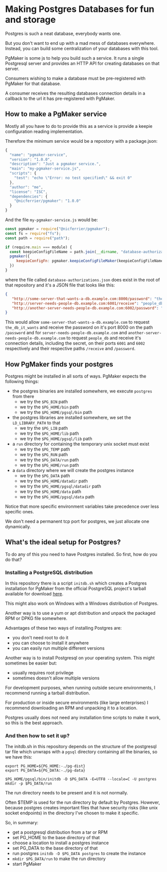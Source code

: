 # Making Postgres Databases for fun and storage

Postgres is such a neat database, everybody wants one.

But you don't want to end up with a mad mess of databases
everywhere. Instead, you can build some centralization of your
databases with this tool.

PgMaker is some js to help you build such a service. It runs a single
Postgresql server and provides an HTTP API for creating databases on
that server.

Consumers wishing to make a database must be pre-registered with
PgMaker for that database.

A consumer receives the resulting databases connection details in a
callback to the url it has pre-registered with PgMaker.


## How to make a PgMaker service

Mostly all you have to do to provide this as a service is provide a
keepie configuration reading implementation.

Therefore the minimum service would be a repostory with a package.json:

```javascript
{
  "name": "pgmaker-service",
  "version": "1.0.0",
  "description": "Just a pgmaker service.",
  "main": "my-pgmaker-service.js",
  "scripts": {
    "test": "echo \"Error: no test specified\" && exit 0"
  },
  "author": "me",
  "license": "ISC",
  "dependencies": {
    "@nicferrier/pgmaker": "1.0.0"
  }
}
```

And the file `my-pgmaker-service.js` would be:

```javascript
const pgmaker = require("@nicferrier/pgmaker");
const fs = require("fs");
const path = require("path");

if (require.main === module) {
  const keepieConfigFileName = path.join(__dirname, "database-authorizations.json");
  pgmaker({
     keepieConfigFn: pgmaker.keepieConfigFileMaker(keepieConfigFileName)
  })
}
```

where the file called `database-authorizations.json` does exist in the
root of that repository and it's a JSON file that looks like this:

```database-authorizations.json
{
   "http://some-server-that-wants-a-db.example.com:8000/password": "the_db_it_wants",
   "http://server-needs-people-db.example.com:6001/receive": "people_db",
   "http://another-server-needs-people-db.example.com:6002/password": "people_db"
}
```

This would allow `some-server-that-wants-a-db.example.com` to request
`the_db_it_wants` and receive the password on it's port 8000 on the
path `/password` and for `server-needs-people-db.example.com` and
`another-server-needs-people-db.example.com` to request `people_db`
and receive it's connection details, including the secret, on their
ports `6001` and `6002` respectively and their respective paths
`/receive` and `/password`.

## How PgMaker finds your postgres

Postgres might be installed in all sorts of ways. PgMaker expects the
following things:

* the postgres binaries are installed somewhere, we execute `postgres` from there 
  * we try the `$PG_BIN` path
  * we try the `$PG_HOME/bin` path
  * we try the `$PG_HOME/pgsql/bin` path
* the postgres libraries are installed somewhere, we set the `LD_LIBRARY_PATH` to that
  * we try the `$PG_LIB` path
  * we try the `$PG_HOME/lib` path
  * we try the `$PG_HOME/pgsql/lib` path
* a `run` directory for containing the temporary unix socket must exist
  * we try the `$PG_TEMP` path
  * we try the `$PG_RUN` path
  * we try the `$PG_DATA/run` path
  * we try the `$PG_HOME/run` path
* a `data` directory where we will create the postgres instance
  * we try the `$PG_DATA` path
  * we try the `$PG_HOME/datadir` path
  * we try the `$PG_HOME/pgsql/datadir` path
  * we try the `$PG_HOME/data` path
  * we try the `$PG_HOME/pgsql/data` path

Notice that more specific environment variables take precedence over
less specific ones.


We don't need a permanent tcp port for postgres, we just allocate one
dynamically.


## What's the ideal setup for Postgres?

To do any of this you need to have Postgres installed. So first, how
do you do that?


### Installing a PostgreSQL distribution

In this repository there is a script `initdb.sh` which creates a
Postgres installation for PgMaker from the official PostgreSQL
project's tarball available for download
[here](https://www.postgresql.org/ftp/source/).

This might also work on Windows with a Windows distribution of
Postgres.

Another way is to use a yum or apt distribution and unpack the
packaged RPM or DPKG file somewhere.

Advantages of these two ways of installing Postgres are:

* you don't need root to do it
* you can choose to install it anywhere
* you can easily run multiple different versions

Another way is to install Postgresql on your operating system. This
might sometimes be easier but:

* usually requires root privilege
* sometimes doesn't allow multiple versions

For development purposes, when running outside secure environments, I
recommend running a tarball distribution.

For production or inside secure environments (like large enterprises)
I recommend downloading an RPM and unpacking it to a location.

Postgres usually does not need any installation time scripts to make
it work, so this is the best approach.


### And then how to set it up?

The initdb.sh in this repository depends on the structure of the
postgresql tar file which unwraps with a `pgsql` directory containing
all the binaries, so we have this:

```shell-script
export PG_HOME=${PG_HOME:-./pg-dist}
export PG_DATA=${PG_DATA:-./pg-data}

$PG_HOME/pgsql/bin/initdb -D $PG_DATA -E=UTF8 --locale=C -U postgres
mkdir -p $PG_DATA/run
```

The run directory needs to be present and it is not normally. 

Often $TEMP is used for the run directory by default by
Postgres. However, because postgres creates important files that have
security risks (like unix socket endpoints) in the directory I've
chosen to make it specific.

So, in summary:

* get a postgresql distribution from a tar or RPM
* set PG_HOME to the base directory of that
* choose a location to install a postgres instance
* set PG_DATA to the base directory of that
* run postgres `initdb -D $PG_DATA postgres` to create the instance
* `mkdir $PG_DATA/run` to make the run directory
* start PgMaker

